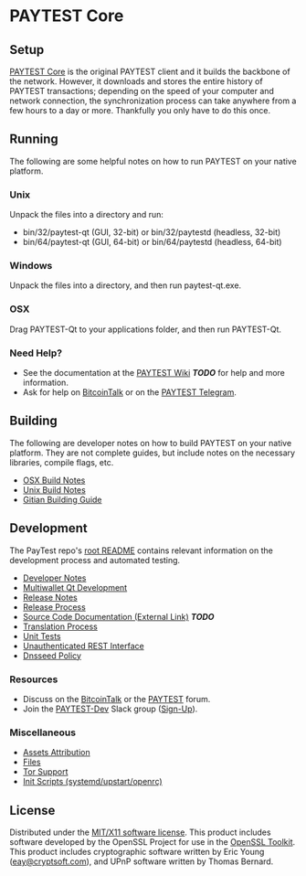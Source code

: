 PAYTEST Core
=====================

Setup
---------------------
[PAYTEST Core](http://paytestcore.io) is the original PAYTEST client and it builds the backbone of the network. However, it downloads and stores the entire history of PAYTEST transactions; depending on the speed of your computer and network connection, the synchronization process can take anywhere from a few hours to a day or more. Thankfully you only have to do this once.

Running
---------------------
The following are some helpful notes on how to run PAYTEST on your native platform.

### Unix

Unpack the files into a directory and run:

- bin/32/paytest-qt (GUI, 32-bit) or bin/32/paytestd (headless, 32-bit)
- bin/64/paytest-qt (GUI, 64-bit) or bin/64/paytestd (headless, 64-bit)

### Windows

Unpack the files into a directory, and then run paytest-qt.exe.

### OSX

Drag PAYTEST-Qt to your applications folder, and then run PAYTEST-Qt.

### Need Help?

* See the documentation at the [PAYTEST Wiki](https://github.com/216k155/paytest/wiki) ***TODO***
for help and more information.
* Ask for help on [BitcoinTalk](https://bitcointalk.org/index.php?topic=2254046.0) or on the [PAYTEST Telegram](https://t.me/PAYTESTcoinOfficialChat).

Building
---------------------
The following are developer notes on how to build PAYTEST on your native platform. They are not complete guides, but include notes on the necessary libraries, compile flags, etc.

- [OSX Build Notes](build-osx.md)
- [Unix Build Notes](build-unix.md)
- [Gitian Building Guide](gitian-building.md)

Development
---------------------
The PayTest repo's [root README](https://github.com/PAYTEST-Project/PAYTEST/blob/master/README.md) contains relevant information on the development process and automated testing.

- [Developer Notes](developer-notes.md)
- [Multiwallet Qt Development](multiwallet-qt.md)
- [Release Notes](release-notes.md)
- [Release Process](release-process.md)
- [Source Code Documentation (External Link)](https://dev.visucore.com/bitcoin/doxygen/) ***TODO***
- [Translation Process](translation_process.md)
- [Unit Tests](unit-tests.md)
- [Unauthenticated REST Interface](REST-interface.md)
- [Dnsseed Policy](dnsseed-policy.md)

### Resources

* Discuss on the [BitcoinTalk](https://bitcointalk.org/index.php?topic=1262920.0) or the [PAYTEST](http://forum.paytest.org/) forum.
* Join the [PAYTEST-Dev](https://paytest-dev.slack.com/) Slack group ([Sign-Up](https://paytest-dev.herokuapp.com/)).

### Miscellaneous
- [Assets Attribution](assets-attribution.md)
- [Files](files.md)
- [Tor Support](tor.md)
- [Init Scripts (systemd/upstart/openrc)](init.md)

License
---------------------
Distributed under the [MIT/X11 software license](http://www.opensource.org/licenses/mit-license.php).
This product includes software developed by the OpenSSL Project for use in the [OpenSSL Toolkit](https://www.openssl.org/). This product includes
cryptographic software written by Eric Young ([eay@cryptsoft.com](mailto:eay@cryptsoft.com)), and UPnP software written by Thomas Bernard.
